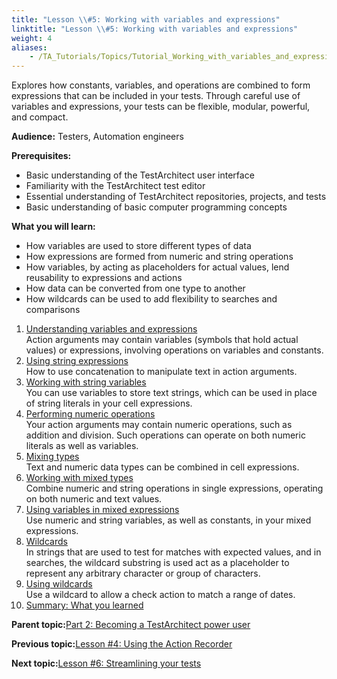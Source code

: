 ```yaml
--- 
title: "Lesson \\#5: Working with variables and expressions"
linktitle: "Lesson \\#5: Working with variables and expressions"
weight: 4
aliases: 
    - /TA_Tutorials/Topics/Tutorial_Working_with_variables_and_expressions.html
---
```


Explores how constants, variables, and operations are combined to form expressions that can be included in your tests. Through careful use of variables and expressions, your tests can be flexible, modular, powerful, and compact.

**Audience:** Testers, Automation engineers

**Prerequisites:**

-   Basic understanding of the TestArchitect user interface
-   Familiarity with the TestArchitect test editor
-   Essential understanding of TestArchitect repositories, projects, and tests
-   Basic understanding of basic computer programming concepts

**What you will learn:**

-   How variables are used to store different types of data
-   How expressions are formed from numeric and string operations
-   How variables, by acting as placeholders for actual values, lend reusability to expressions and actions
-   How data can be converted from one type to another
-   How wildcards can be used to add flexibility to searches and comparisons

1.  [Understanding variables and expressions](/TA_Tutorials/Topics/Understanding_variables_and_expressions.html)  
Action arguments may contain variables \(symbols that hold actual values\) or expressions, involving operations on variables and constants.
2.  [Using string expressions](/TA_Tutorials/Topics/Using_string_expressions.html)  
How to use concatenation to manipulate text in action arguments.
3.  [Working with string variables](/TA_Tutorials/Topics/Working_with_string_variables.html)  
You can use variables to store text strings, which can be used in place of string literals in your cell expressions.
4.  [Performing numeric operations](/TA_Tutorials/Topics/Performing_numeric_operations.html)  
Your action arguments may contain numeric operations, such as addition and division. Such operations can operate on both numeric literals as well as variables.
5.  [Mixing types](/TA_Tutorials/Topics/Mixing_types.html)  
Text and numeric data types can be combined in cell expressions.
6.  [Working with mixed types](/TA_Tutorials/Topics/Working_with_mixed_types.html)  
Combine numeric and string operations in single expressions, operating on both numeric and text values.
7.  [Using variables in mixed expressions](/TA_Tutorials/Topics/Using_variables_in_mixed_expressions.html)  
Use numeric and string variables, as well as constants, in your mixed expressions.
8.  [Wildcards](/TA_Tutorials/Topics/Wildcards.html)  
 In strings that are used to test for matches with expected values, and in searches, the wildcard substring is used act as a placeholder to represent any arbitrary character or group of characters.
9.  [Using wildcards](/TA_Tutorials/Topics/Using_wildcards.html)  
Use a wildcard to allow a check action to match a range of dates.
10. [Summary: What you learned](/TA_Tutorials/Topics/Summary_Working_with_variables_expressions.html)  


**Parent topic:**[Part 2: Becoming a TestArchitect power user](/TA_Tutorials/Topics/tut_part2_becoming_power_user.html)

**Previous topic:**[Lesson \#4: Using the Action Recorder](/TA_Tutorials/Topics/Tutorial_Using_the_Action_Recorder.html)

**Next topic:**[Lesson \#6: Streamlining your tests](/TA_Tutorials/Topics/Tutorial_Building_an_action_definition.html)

